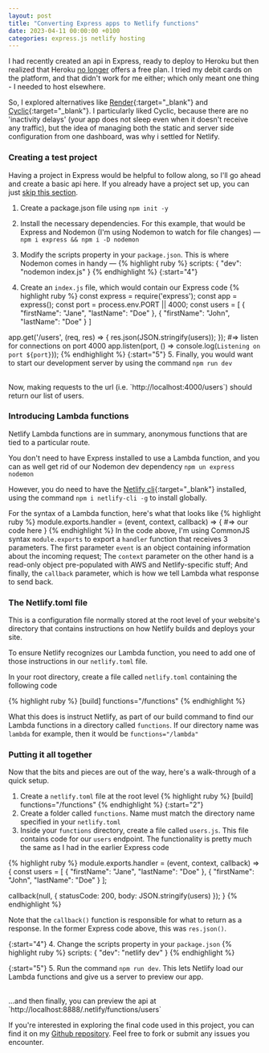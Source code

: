 ```yaml
---
layout: post
title: "Converting Express apps to Netlify functions"
date: 2023-04-11 00:00:00 +0100
categories: express.js netlify hosting
---
```


I had recently created an api in Express, ready to deploy to Heroku but then realized that Heroku [no longer] offers a free plan. I tried my debit cards on the platform, and that didn't work for me either; which only meant one thing - I needed to host elsewhere.

So, I explored alternatives like [Render]{:target="\_blank"} and [Cyclic]{:target="\_blank"}. I particularly liked Cyclic, because there are no 'inactivity delays' (your app does not sleep even when it doesn't receive any traffic), but the idea of managing both the static and server side configuration from one dashboard, was why i settled for Netlify.

### Creating a test project

Having a project in Express would be helpful to follow along, so I'll go ahead and create a basic api here. If you already have a project set up, you can just [skip this section](#introducing-lambda-functions).

1. Create a package.json file using `npm init -y`

2. Install the necessary dependencies. For this example, that would be Express and Nodemon (I'm using Nodemon to watch for file changes) &mdash; `npm i express && npm i -D nodemon`

3. Modify the scripts property in your `package.json`. This is where Nodemon comes in handy &mdash;
{% highlight ruby %}
scripts: {
  "dev": "nodemon index.js"
}
{% endhighlight %}
{:start="4"}
4. Create an `index.js` file, which would contain our Express code
{% highlight ruby %}
const express = require('express');
const app = express();
const port = process.env.PORT || 4000;
const users = [
  {
    "firstName": "Jane",
    "lastName": "Doe"
  },
  {
    "firstName": "John",
    "lastName": "Doe"
  }
]

app.get('/users', (req, res) => {
  res.json(JSON.stringify(users));
});
#=> listen for connections on port 4000
app.listen(port, () => console.log(`Listening on port ${port}`));
{% endhighlight %}
{:start="5"}
5. Finally, you would want to start our development server by using the command `npm run dev`  

<br/>
Now, making requests to the url (i.e. `http://localhost:4000/users`) should return our list of users.


### Introducing Lambda functions

Netlify Lambda functions are in summary, anonymous functions that are tied to a particular route.

You don't need to have Express installed to use a Lambda function, and you can as well get rid of our Nodemon dev dependency
`npm un express nodemon`

However, you do need to have the [Netlify cli](https://docs.netlify.com/cli/get-started){:target="\_blank"} installed, using the command  `npm i netlify-cli -g` to install globally.

For the syntax of a Lambda function, here's what that looks like
{% highlight ruby %}
module.exports.handler = (event, context, callback) => {
#=> our code here
}
{% endhighlight %}
In the code above, I'm using CommonJS syntax `module.exports` to export a `handler` function that receives 3 parameters. The first parameter `event` is an object containing information about the incoming request; The `context` parameter on the other hand is a read-only object pre-populated with AWS and Netlify-specific stuff; And finally, the `callback` parameter, which is how we tell Lambda what response to send back.

### The Netlify.toml file

This is a configuration file normally stored at the root level of your website's directory that contains instructions on how Netlify builds and deploys your site.

To ensure Netlify recognizes our Lambda function, you need to add one of those instructions in our `netlify.toml` file.

In your root directory, create a file called `netlify.toml` containing the following code

{% highlight ruby %}
[build]
  functions="/functions"
{% endhighlight %}

What this does is instruct Netlify, as part of our build command to find our Lambda functions in a directory called `functions`. If our directory name was `lambda` for example, then it would be `functions="/lambda"`

### Putting it all together

Now that the bits and pieces are out of the way, here's a walk-through of a quick setup.

1. Create a `netlify.toml` file at the root level
{% highlight ruby %}
[build]
  functions="/functions"
{% endhighlight %}
{:start="2"}
2. Create a folder called `functions`. Name must match the directory name specified in your `netlify.toml`
3. Inside your `functions` directory, create a file called `users.js`. This file contains code for our `users` endpoint. The functionality is pretty much the same as I had in the earlier Express code

{% highlight ruby %}
module.exports.handler = (event, context, callback) => {
  const users = [
    {
      "firstName": "Jane",
      "lastName": "Doe"
    },
    {
      "firstName": "John",
      "lastName": "Doe"
    }
  ];

  callback(null, {
    statusCode: 200,
    body: JSON.stringify(users)
  });
}
{% endhighlight %}

Note that the `callback()` function is responsible for what to return as a response. In the former Express code above, this was `res.json()`.

{:start="4"}
4. Change the scripts property in your `package.json`
{% highlight ruby %}
scripts: {
  "dev": "netlify dev"
}
{% endhighlight %}

{:start="5"}
5. Run the command `npm run dev`. This lets Netlify load our Lambda functions and give us a server to preview our app.

<br/>
...and then finally, you can preview the api at `http://localhost:8888/.netlify/functions/users`

If you're interested in exploring the final code used in this project, you can find it on my [Github repository]. Feel free to fork or submit any issues you encounter.


[cyclic]: https://www.cyclic.sh/
[render]: https://render.com/
[no longer]: https://techcrunch.com/2022/08/25/heroku-announces-plans-to-eliminate-free-plans-blaming-fraud-and-abuse/?guccounter=1&guce_referrer=aHR0cHM6Ly93d3cuZ29vZ2xlLmNvbS8&guce_referrer_sig=AQAAANGiW7s9KSus9ZbYLMJMFGlXLbmr25R3G8E-XQUeQGXMLv2JNXie4THQk_YKo7wg-vCgeY41S0ha_iTElFzykMXLC_KA7thl-duAfdMo8q0aT24_ePo94UnISPCzUQqzxfQkCtJ2Z7wt14sDgyEU_emhz1Hp94AcVB79ABoSexVx
[Github repository]: https://github.com/patrickojeh/converting-express-to-netlify-code
